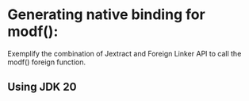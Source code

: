 # Generating native binding for modf():
Exemplify the combination of Jextract and Foreign Linker API to call the modf() foreign function.

## Using JDK 20